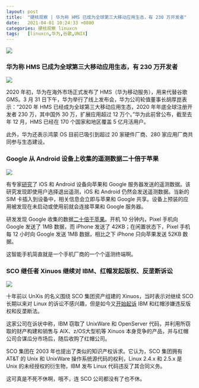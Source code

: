 ```yaml
---
layout: post
title:	"硬核观察 | 华为称 HMS 已成为全球第三大移动应用生态，有 230 万开发者"
date:	2021-04-01 10:24:33 +0800 
categories:	硬核观察 linuxcn 
tags:	[linuxcn,华为,谷歌,UNIX]
---
```



![](/Asserts/Images//attachment/album/202104/01/102300fj6ettp80bpf8sof.jpg)


### 华为称 HMS 已成为全球第三大移动应用生态，有 230 万开发者


![](/Asserts/Images//attachment/album/202104/01/102325b9830oz3onzltoz3.jpg)


2020 年初，华为在海外市场正式发布了 HMS（华为移动服务），用来代替谷歌 GMS。3 月 31 日下午，华为举行了线上发布会，华为公司轮值董事长胡厚崑表示：“2020 年 HMS 已经成为全球第三大移动应用生态，2020 年年底全球注册开发者 230 万，其中国外 30 万，扩展应用超过 12 万个。”华为此前曾公布，截至去年 12 月，HMS 已经在 170 个国家和地区覆盖 5 亿月活用户。


此外，华为还表示鸿蒙 OS 目前已吸引到超过 20 家硬件厂商、280 家应用厂商共同参与生态建设。


### Google 从 Android 设备上收集的遥测数据二十倍于苹果


![](/Asserts/Images//attachment/album/202104/01/102358l2w1lo1hx5d5h52h.jpg)


有专家[研究](https://www.scss.tcd.ie/doug.leith/apple_google.pdf "https://www.scss.tcd.ie/doug.leith/apple_google.pdf")了 iOS 和 Android 设备向苹果和 Google 服务器发送的遥测数据。该研究发现即使用户选择退出遥测，iOS 和 Android 仍然会发送遥测数据。当新的 SIM 卡插入到设备中，相关信息会立即与苹果和 Google 共享。设备上预装的应用被发现在未启动或使用前就会连接苹果和 Google 服务器。


研发发现 Google 收集的数据[二十倍于苹果](https://therecord.media/google-collects-20-times-more-telemetry-from-android-devices-than-apple-from-ios/ "https://therecord.media/google-collects-20-times-more-telemetry-from-android-devices-than-apple-from-ios/")。开机 10 分钟内，Pixel 手机向 Google 发送了 1MB 数据，而 iPhone 发送了 42KB；在闲置状态下，Pixel 手机每 12 小时向 Google 发送 1MB 数据，相比之下 iPhone 只向苹果发送 52KB 数据。


这智能手机简直就是一个手机厂商的一个个遥测终端啊。


### SCO 继任者 Xinuos 继续对 IBM、红帽发起版权、反垄断诉讼


![](/Asserts/Images//attachment/album/202104/01/102412vhfn364slnf2ol67.jpg)


十年前以 UnXis 的名义围绕 SCO 集团资产组建的 Xinuos，当时表示对继续 SCO 长期以来对 Linux 的诉讼不感兴趣，但是如今又[开始起诉](https://www.theregister.com/2021/03/31/ibm_redhat_xinuos/ "https://www.theregister.com/2021/03/31/ibm_redhat_xinuos/") IBM 和红帽涉嫌违反版权和反垄断法。


这家公司在诉状中称，IBM 窃取了 UnixWare 和 OpenServer 代码，并利用所窃取的财产构建和销售与 AIX、z/OS大型机等 Xinuos 本身竞争的产品，并与红帽公司合谋瓜分市场后，随后收购了红帽公司。


SCO 集团在 2003 年也提出了类似的知识产权诉求。它认为，SCO 集团拥有 AT&T 的 Unix 和 UnixWare 操作系统源代码的权利，Linux 2.4.x 和 2.5.x 是 Unix 的未经授权的衍生物，IBM 发布 Linux 代码违反了其合同义务。


这可真是不死不休啊，哦不，连 SCO 公司都没有了也不休。
